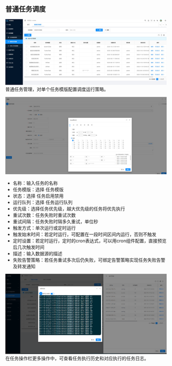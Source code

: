 普通任务调度
----
![输入图片说明](https://raw.githubusercontent.com/xuwei95/ezdata_press/master/images/task_scheduler.png?raw=true "在这里输入图片标题")
普通任务管理，对单个任务模版配置调度运行策略。

![输入图片说明](https://raw.githubusercontent.com/xuwei95/ezdata_press/master/images/cron_task.png?raw=true "在这里输入图片标题")

- 名称：输入任务的名称
- 任务模版：选择 任务模版
- 状态：选择 任务启用禁用
- 运行队列：选择 任务运行队列
- 优先级：选择任务优先级，越大优先级的任务将优先执行
- 重试次数：任务失败时重试次数
- 重试间隔：任务失败时隔多久重试，单位秒
- 触发方式：单次运行或定时运行
- 触发始末时间：若定时运行，可配置在一段时间区间内运行，否则不触发
- 定时设置：若定时运行，定时的cron表达式，可以用cron组件配置，直接预览后几次触发时间
- 描述：输入数据源的描述
- 失败告警策略：若任务重试多次后仍失败，可绑定告警策略实现任务失败告警及转发通知

![输入图片说明](https://raw.githubusercontent.com/xuwei95/ezdata_press/master/images/task_history.png?raw=true "在这里输入图片标题")
在任务操作栏更多操作中，可查看任务执行历史和对应执行的任务日志。
